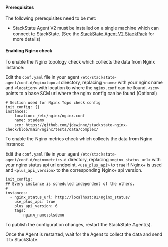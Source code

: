 #### Prerequisites

The following prerequisites need to be met:

* StackState Agent V2 must be installed on a single machine which can connect to StackState. (See the [StackState Agent V2 StackPack](/#/stackpacks/stackstate-agent-v2/) for more details)


#### Enabling Nginx check
To enable the Nginx topology check which collects the data from Nginx instance:

Edit the `conf.yaml` file in your agent `/etc/stackstate-agent/conf.d/nginxtopo.d` directory, replacing `<name>` with your nginx name and `<location>` with location to where the `nginx.conf` can be found. `<scm>` points to a base SCM url where the nginx config can be found (Optional)

```
# Section used for Nginx Topo check config
init_config: {}
instances:
  - location: /etc/nginx/nginx.conf
    name: stsdemo
    scm: https://github.com/jdewinne/stackstate-nginx-check/blob/main/nginx/tests/data/complex/
```

To enable the Nginx metrics check which collects the data from Nginx instance:

Edit the `conf.yaml` file in your agent `/etc/stackstate-agent/conf.d/nginxmetrics.d` directory, replacing `<nginx_status_url>` with your nginx status api url endpoint, `<use_plus_api>` to `true` if Nginx+ is used and `<plus_api_version>` to the corresponding Nginx+ api version.

```
init_config:
## Every instance is scheduled independent of the others.
#
instances:
  - nginx_status_url: http://localhost:81/nginx_status/
    use_plus_api: true
    plus_api_version: 6
    tags:
      - nginx_name:stsdemo

```

To publish the configuration changes, restart the StackState Agent(s).

Once the Agent is restarted, wait for the Agent to collect the data and send it to StackState.
